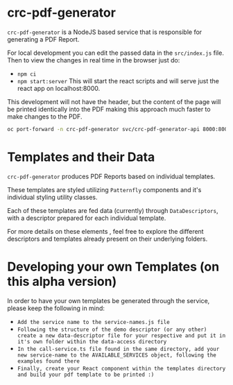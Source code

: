 # crc-pdf-generator

`crc-pdf-generator` is a NodeJS based service that is responsible for generating a PDF Report.

For local development you can edit the passed data in the `src/index.js` file. Then to view the changes in real time
in the browser just do:
* `npm ci`
* `npm start:server`
This will start the react scripts and will serve just the react app on localhost:8000.


This development will not have the header, but the content of the page will be printed identically into the PDF
making this approach much faster to make changes to the PDF.

```sh
oc port-forward -n crc-pdf-generator svc/crc-pdf-generator-api 8000:8000
```

# Templates and their Data
`crc-pdf-generator` produces PDF Reports based on individual templates.

These templates are styled utilizing `Patternfly` components and it's individual styling utility classes.

Each of these templates are fed data (currently) through `DataDescriptors`, with a descriptor prepared for each individual
template. 

For more details on these elements , feel free to explore the different descriptors and templates already present
on their underlying folders.

# Developing your own Templates (on this alpha version)
In order to have your own templates be generated through the service, please keep the following in mind:
* `Add the service name to the service-names.js file`
* `Following the structure of the demo descriptor (or any other) create a new data-descriptor file for your respective
and put it in it's own folder within the data-access directory`
* `In the call-service.ts file found in the same directory, add your new service-name to the AVAILABLE_SERVICES object,
following the examples found there`
* `Finally, create your React component within the templates directory and build your pdf template to be printed :)`
